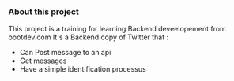 ### About this project

This project is a training for learning Backend deveelopement from bootdev.com
It's a Backend copy of Twitter that : 
- Can Post message to an api 
- Get messages 
- Have a simple identification processus

